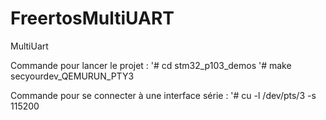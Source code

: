 # FreertosMultiUART
MultiUart

Commande pour lancer le projet :
'# cd stm32_p103_demos
'# make secyourdev_QEMURUN_PTY3

Commande pour se connecter à une interface série :
'# cu -l /dev/pts/3 -s 115200
